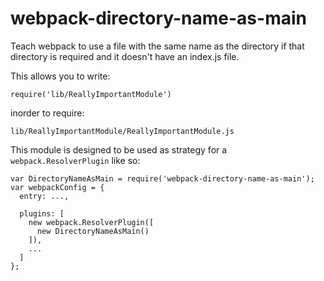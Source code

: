 # webpack-directory-name-as-main

Teach webpack to use a file with the same name as the directory if that directory is required and it doesn't have an index.js file.

This allows you to write:

`require('lib/ReallyImportantModule')`

inorder to require:

`lib/ReallyImportantModule/ReallyImportantModule.js`


This module is designed to be used as strategy for a `webpack.ResolverPlugin` like so:
```
var DirectoryNameAsMain = require('webpack-directory-name-as-main');
var webpackConfig = {
  entry: ...,

  plugins: [
    new webpack.ResolverPlugin([
      new DirectoryNameAsMain()
    ]),
    ...
  ]
};
```
